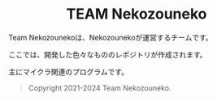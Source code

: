 <h1 align="center">TEAM Nekozouneko</h1>
Team Nekozounekoは、Nekozounekoが運営するチームです。

ここでは、開発した色々なもののレポジトリが作成されます。

主にマイクラ関連のプログラムです。

> Copyright 2021-2024 Team Nekozouneko.
